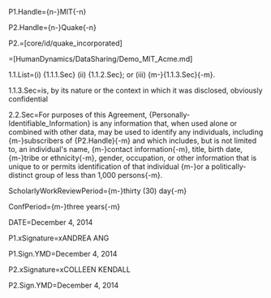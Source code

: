 P1.Handle={n-}MIT{-n}

P2.Handle={n-}Quake{-n}

P2.=[core/id/quake_incorporated]

=[HumanDynamics/DataSharing/Demo_MIT_Acme.md]

1.1.List=(i) {1.1.1.Sec} (ii) {1.1.2.Sec}; or (iii) {m-}{1.1.3.Sec}{-m}.

1.1.3.Sec=is, by its nature or the context in which it was disclosed, obviously confidential

2.2.Sec=For purposes of this Agreement, {Personally-Identifiable_Information} is any information that, when used alone or combined with other data, may be used to identify any individuals, including {m-}subscribers of {P2.Handle}{-m}  and which includes, but is not limited to, an individual's name, {m-}contact information{-m}, title, birth date, {m-}tribe or ethnicity{-m}, gender, occupation, or other information that is unique to or permits identification of that individual {m-}or a politically-distinct group of less than 1,000 persons{-m}.

ScholarlyWorkReviewPeriod={m-}thirty (30) day{-m}

ConfPeriod={m-}three years{-m}

DATE=December 4, 2014 

P1.xSignature=xANDREA ANG

P1.Sign.YMD=December 4, 2014

P2.xSignature=xCOLLEEN KENDALL

P2.Sign.YMD=December 4, 2014
